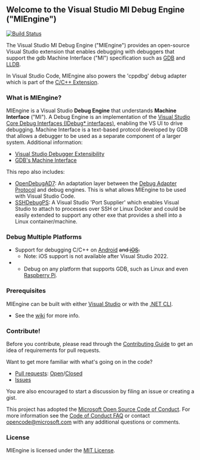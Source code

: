 ## Welcome to the Visual Studio MI Debug Engine ("MIEngine")

[![Build Status](https://dev.azure.com/ms/MIEngine/_apis/build/status/Microsoft.MIEngine?branchName=main)](https://dev.azure.com/ms/MIEngine/_build/latest?definitionId=98&branchName=main)

The Visual Studio MI Debug Engine ("MIEngine") provides an open-source Visual Studio extension that enables debugging with debuggers that support the gdb Machine Interface ("MI")
specification such as [GDB](http://www.gnu.org/software/gdb/) and [LLDB](http://lldb.llvm.org/).

In Visual Studio Code, MIEngine also powers the 'cppdbg' debug adapter which is part of the [C/C++ Extension](https://github.com/microsoft/vscode-cpptools).

### What is MIEngine?

MIEngine is a Visual Studio **Debug Engine** that understands **Machine Interface** ("MI"). A Debug Engine is an implementation of the [Visual Studio Core Debug Interfaces (IDebug* interfaces)](https://msdn.microsoft.com/en-us/library/bb146305.aspx), 
enabling the VS UI to drive debugging. Machine Interface is a text-based protocol developed by GDB that allows a debugger to be used as a separate component of a larger system. 
Additional information:
 - [Visual Studio Debugger Extensibility](https://msdn.microsoft.com/en-us/library/bb161718.aspx)
 - [GDB's Machine Interface](https://sourceware.org/gdb/onlinedocs/gdb/GDB_002fMI.html)

This repo also includes:
* [OpenDebugAD7](https://github.com/microsoft/MIEngine/tree/main/src/OpenDebugAD7): An adaptation layer between the [Debug Adapter Protocol](https://microsoft.github.io/debug-adapter-protocol/) and debug engines. This is what allows MIEngine to be used with Visual Studio Code.
* [SSHDebugPS](https://github.com/microsoft/MIEngine/tree/main/src/SSHDebugPS): A Visual Studio 'Port Supplier' which enables Visual Studio to attach to processes over SSH or Linux Docker and could be easily extended to support any other exe that provides a shell into a Linux container/machine.

### Debug Multiple Platforms

* Support for debugging C/C++ on [Android](http://blogs.msdn.com/b/vcblog/archive/2014/12/12/debug-jni-android-applications-using-visual-c-cross-platform-mobile.aspx) ~~and [iOS](http://blogs.msdn.com/b/vcblog/archive/2015/04/29/debugging-c-code-on-ios-with-visual-studio-2015.aspx).~~
    * Note: iOS support is not available after Visual Studio 2022.
* * Debug on any platform that supports GDB, such as Linux and even [Raspberry Pi](http://blogs.msdn.com/b/vcblog/archive/2015/04/29/debug-c-code-on-linux-from-visual-studio.aspx).

### Prerequisites
MIEngine can be built with either [Visual Studio](https://visualstudio.microsoft.com/downloads/) or with the [.NET CLI](https://dotnet.microsoft.com/download/dotnet).

* See the [wiki](https://github.com/Microsoft/MIEngine/wiki) for more info.

### Contribute!
Before you contribute, please read through the [Contributing Guide](https://github.com/Microsoft/MIEngine/wiki/Contributing-Code) to get an idea of requirements for pull requests. 

Want to get more familiar with what's going on in the code?
* [Pull requests](https://github.com/Microsoft/MIEngine/pulls): [Open](https://github.com/Microsoft/MIEngine/pulls?q=is%3Aopen+is%3Apr)/[Closed](https://github.com/Microsoft/MIEngine/pulls?q=is%3Apr+is%3Aclosed)
* [Issues](https://github.com/Microsoft/MIEngine/issues)

You are also encouraged to start a discussion by filing an issue or creating a gist. 

This project has adopted the [Microsoft Open Source Code of Conduct](https://opensource.microsoft.com/codeofconduct/). For more information see the [Code of Conduct FAQ](https://opensource.microsoft.com/codeofconduct/faq/) or contact [opencode@microsoft.com](mailto:opencode@microsoft.com) with any additional questions or comments.

### License
MIEngine is licensed under the [MIT License](https://github.com/Microsoft/MIEngine/blob/main/License.txt).
